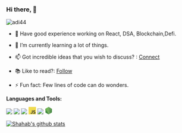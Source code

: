 ### Hi there,  👋
<img src="https://komarev.com/ghpvc/?username=snh3003&label=Views&color=blue&style=plastic" alt="adi44" />

- 🔭 Have good experience working on React, DSA, Blockchain,Defi.
- 🌱 I’m currently learning a lot of things.
- 📫 Got incredible ideas that you wish to discuss? : [Connect](https://linkedin.com/in/adityadhir)
- :books: Like to read?: [Follow](https://medium.com/@adityadhir97)

- ⚡ Fun fact: Few lines of code can do wonders.

**Languages and Tools:**  

<code><img height="20" src="https://reactjs.org/logo-og.png"></code>
<code><img height="20" src="https://www.python.org/static/opengraph-icon-200x200.png"></code>
<code><img height="20" src="https://encrypted-tbn0.gstatic.com/images?q=tbn%3AANd9GcSnt0s4-cSHFsZEacCtBUlw-mhL3CW2mI-KJw&usqp=CAU"></code>
<code><img height="20" src="https://raw.githubusercontent.com/github/explore/80688e429a7d4ef2fca1e82350fe8e3517d3494d/topics/javascript/javascript.png"></code>
<code><img height="20" src="https://i.redd.it/31b2ii8hchi31.jpg"></code>
<code><img height="20" src="https://raw.githubusercontent.com/github/explore/80688e429a7d4ef2fca1e82350fe8e3517d3494d/topics/nodejs/nodejs.png"></code> 

[![Shahab's github stats](https://github-readme-stats.vercel.app/api?username=adi44)](https://github.com/snh3003/github-readme-stats)
